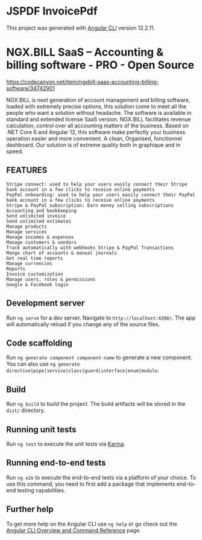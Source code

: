 # JSPDF InvoicePdf

This project was generated with [Angular CLI](https://github.com/angular/angular-cli) version 12.2.11.

# NGX.BILL SaaS – Accounting & billing software - PRO - Open Source

https://codecanyon.net/item/ngxbill-saas-accounting-billing-software/34742901

NGX.BILL is next generation of account management and billing software, 
loaded with extremely precise options, this solution come to meet all the people who want a solution without headache. 
The software is available in standard and extended license SaaS version. NGX.BILL facilitates revenue calculation, 
control over all accounting matters of the business. Based on .NET Core 6 and Angular 12, this software make perfectly
 your business operation easier and more convenient. A clean, Organised, fonctionnel dashboard. Our solution is of extreme quality both in graphique and in speed.
 
 ## FEATURES
	Stripe connect: used to help your users easily connect their Stripe bank account in a few clicks to receive online payments
	PayPal onboarding: used to help your users easily connect their PayPal bank account in a few clicks to receive online payments
	Stripe & PayPal subscription: Earn money selling subscriptions
	Accounting and bookkeeping
	Send unlimited invoice
	Send unlimited estimates
	Manage products
	Manage services
	Manage incomes & expenses
	Manage customers & vendors
	Track automatically with webhooks Stripe & PayPal Transactions
	Mange chart of accounts & manual journals
	Get real time reports
	Manage currencies
	Reports
	Invoice customization
	Manage users, roles & permissions
	Google & Facebook login


## Development server

Run `ng serve` for a dev server. Navigate to `http://localhost:4200/`. The app will automatically reload if you change any of the source files.

## Code scaffolding

Run `ng generate component component-name` to generate a new component. You can also use `ng generate directive|pipe|service|class|guard|interface|enum|module`.

## Build

Run `ng build` to build the project. The build artifacts will be stored in the `dist/` directory.

## Running unit tests

Run `ng test` to execute the unit tests via [Karma](https://karma-runner.github.io).

## Running end-to-end tests

Run `ng e2e` to execute the end-to-end tests via a platform of your choice. To use this command, you need to first add a package that implements end-to-end testing capabilities.

## Further help

To get more help on the Angular CLI use `ng help` or go check out the [Angular CLI Overview and Command Reference](https://angular.io/cli) page.
